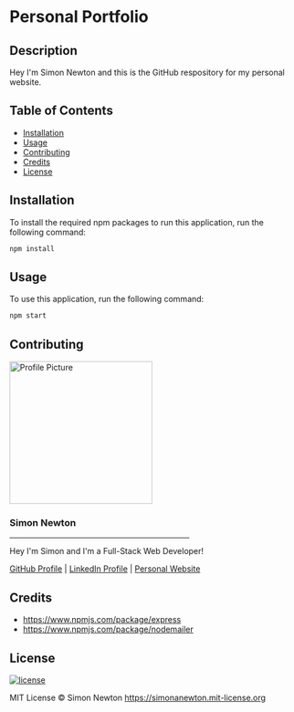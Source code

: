 # Personal Portfolio

## Description

Hey I'm Simon Newton and this is the GitHub respository for my personal website.

## Table of Contents

* [Installation](#installation)
* [Usage](#usage)
* [Contributing](#contributing)
* [Credits](#credits)
* [License](#license)

## Installation

To install the required npm packages to run this application, run the following command:
```sh
npm install
```

## Usage

To use this application, run the following command:
```sh
npm start
```

## Contributing

<img src="./public/assets/images/profile-pic-circle.png" alt="Profile Picture" width=250/>
<h3><b>Simon Newton</b></h3>
<hr align=left width=315 />
<p>Hey I'm Simon and I'm a Full-Stack Web Developer!</p>
<a href="https://github.com/simonanewton" target="_blank">GitHub Profile</a> | <a href="https://www.linkedin.com/in/simon-newton-2a7440129/" target="_blank">LinkedIn Profile</a> | <a href="https://simonanewton.herokuapp.com/" target="_blank">Personal Website</a>

## Credits

* https://www.npmjs.com/package/express
* https://www.npmjs.com/package/nodemailer

## License

[![license](https://img.shields.io/badge/license-MIT-green)](https://simonanewton.mit-license.org)

MIT License &copy; Simon Newton <https://simonanewton.mit-license.org>
